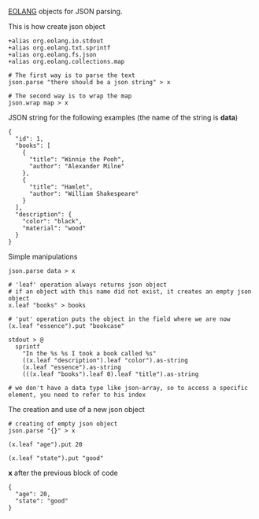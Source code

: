 [EOLANG](https://www.eolang.org) objects for JSON parsing.

This is how create json object
```
+alias org.eolang.io.stdout
+alias org.eolang.txt.sprintf
+alias org.eolang.fs.json
+alias org.eolang.collections.map

# The first way is to parse the text
json.parse "there should be a json string" > x

# The second way is to wrap the map
json.wrap map > x
```

JSON string for the following examples (the name of the string is **data**)
```
{
  "id": 1,
  "books": [
    {
      "title": "Winnie the Pooh",
      "author": "Alexander Milne"
    },
    {
      "title": "Hamlet",
      "author": "William Shakespeare"
    }
  ],
  "description": {
    "color": "black",
    "material": "wood"
  }
}
```

Simple manipulations
```
json.parse data > x

# 'leaf' operation always returns json object
# if an object with this name did not exist, it creates an empty json object
x.leaf "books" > books

# 'put' operation puts the object in the field where we are now
(x.leaf "essence").put "bookcase"

stdout > @
  sprintf
    "In the %s %s I took a book called %s"
    ((x.leaf "description").leaf "color").as-string
    (x.leaf "essence").as-string
    (((x.leaf "books").leaf 0).leaf "title").as-string 
    
# we don't have a data type like json-array, so to access a specific element, you need to refer to his index
```

The creation and use of a new json object
```
# creating of empty json object
json.parse "{}" > x

(x.leaf "age").put 20
  
(x.leaf "state").put "good"
```

**x** after the previous block of code
```
{
  "age": 20,
  "state": "good"
}
```
